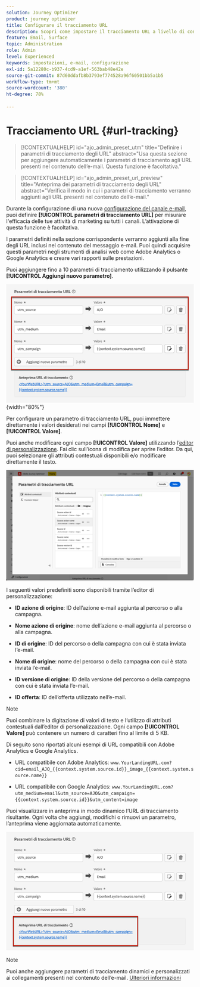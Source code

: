```yaml
---
solution: Journey Optimizer
product: journey optimizer
title: Configurare il tracciamento URL
description: Scopri come impostare il tracciamento URL a livello di configurazione del canale e-mail
feature: Email, Surface
topic: Administration
role: Admin
level: Experienced
keywords: impostazioni, e-mail, configurazione
exl-id: 5a12280c-b937-4cd9-a1ef-563bab48e42e
source-git-commit: 87d60ddafb8b3793ef774528a96f60501bb5a1b5
workflow-type: tm+mt
source-wordcount: '380'
ht-degree: 78%

---
```


# Tracciamento URL {#url-tracking}

>[!CONTEXTUALHELP]
>id="ajo_admin_preset_utm"
>title="Definire i parametri di tracciamento degli URL"
>abstract="Usa questa sezione per aggiungere automaticamente i parametri di tracciamento agli URL presenti nel contenuto dell’e-mail. Questa funzione è facoltativa."

>[!CONTEXTUALHELP]
>id="ajo_admin_preset_url_preview"
>title="Anteprima dei parametri di tracciamento degli URL"
>abstract="Verifica il modo in cui i parametri di tracciamento verranno aggiunti agli URL presenti nel contenuto dell’e-mail."

Durante la configurazione di una nuova [configurazione del canale e-mail](email-settings.md), puoi definire **[!UICONTROL parametri di tracciamento URL]** per misurare l&#39;efficacia delle tue attività di marketing su tutti i canali. L’attivazione di questa funzione è facoltativa.

I parametri definiti nella sezione corrispondente verranno aggiunti alla fine degli URL inclusi nel contenuto del messaggio e-mail. Puoi quindi acquisire questi parametri negli strumenti di analisi web come Adobe Analytics o Google Analytics e creare vari rapporti sulle prestazioni.

Puoi aggiungere fino a 10 parametri di tracciamento utilizzando il pulsante **[!UICONTROL Aggiungi nuovo parametro]**.

![](assets/preset-url-tracking.png){width="80%"}

Per configurare un parametro di tracciamento URL, puoi immettere direttamente i valori desiderati nei campi **[!UICONTROL Nome]** e **[!UICONTROL Valore]**.

Puoi anche modificare ogni campo **[!UICONTROL Valore]** utilizzando l’[editor di personalizzazione](../personalization/personalization-build-expressions.md). Fai clic sull’icona di modifica per aprire l’editor. Da qui, puoi selezionare gli attributi contestuali disponibili e/o modificare direttamente il testo.

![](assets/preset-url-tracking-editor.png)

I seguenti valori predefiniti sono disponibili tramite l’editor di personalizzazione:

* **ID azione di origine**: ID dell’azione e-mail aggiunta al percorso o alla campagna.

* **Nome azione di origine**: nome dell’azione e-mail aggiunta al percorso o alla campagna.

* **ID di origine**: ID del percorso o della campagna con cui è stata inviata l’e-mail.

* **Nome di origine**: nome del percorso o della campagna con cui è stata inviata l’e-mail.

* **ID versione di origine**: ID della versione del percorso o della campagna con cui è stata inviata l’e-mail.

* **ID offerta**: ID dell’offerta utilizzato nell’e-mail.

>[!NOTE]
>
>Puoi combinare la digitazione di valori di testo e l’utilizzo di attributi contestuali dall’editor di personalizzazione. Ogni campo **[!UICONTROL Valore]** può contenere un numero di caratteri fino al limite di 5 KB.

<!--You can drag and drop the parameters to reorder them.-->

Di seguito sono riportati alcuni esempi di URL compatibili con Adobe Analytics e Google Analytics.

* URL compatibile con Adobe Analytics: `www.YourLandingURL.com?cid=email_AJO_{{context.system.source.id}}_image_{{context.system.source.name}}`

* URL compatibile con Google Analytics: `www.YourLandingURL.com?utm_medium=email&utm_source=AJO&utm_campaign={{context.system.source.id}}&utm_content=image`

Puoi visualizzare in anteprima in modo dinamico l’URL di tracciamento risultante. Ogni volta che aggiungi, modifichi o rimuovi un parametro, l’anteprima viene aggiornata automaticamente.

![](assets/preset-url-tracking-preview.png)

>[!NOTE]
>
>Puoi anche aggiungere parametri di tracciamento dinamici e personalizzati ai collegamenti presenti nel contenuto dell’e-mail. [Ulteriori informazioni](surface-personalization.md#personalize-url-tracking)
